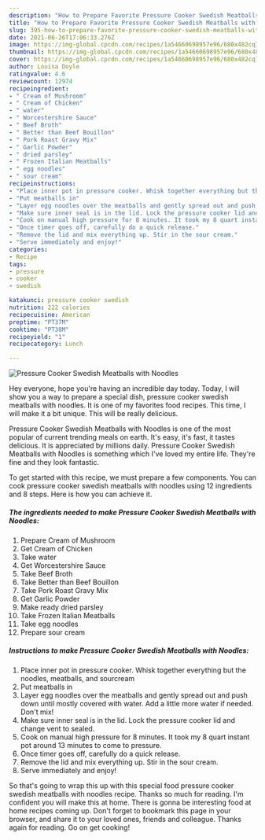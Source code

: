 ```yaml
---
description: "How to Prepare Favorite Pressure Cooker Swedish Meatballs with Noodles"
title: "How to Prepare Favorite Pressure Cooker Swedish Meatballs with Noodles"
slug: 395-how-to-prepare-favorite-pressure-cooker-swedish-meatballs-with-noodles
date: 2021-06-26T17:06:33.276Z
image: https://img-global.cpcdn.com/recipes/1a54660698957e96/680x482cq70/pressure-cooker-swedish-meatballs-with-noodles-recipe-main-photo.jpg
thumbnail: https://img-global.cpcdn.com/recipes/1a54660698957e96/680x482cq70/pressure-cooker-swedish-meatballs-with-noodles-recipe-main-photo.jpg
cover: https://img-global.cpcdn.com/recipes/1a54660698957e96/680x482cq70/pressure-cooker-swedish-meatballs-with-noodles-recipe-main-photo.jpg
author: Louisa Doyle
ratingvalue: 4.6
reviewcount: 12974
recipeingredient:
- " Cream of Mushroom"
- " Cream of Chicken"
- " water"
- " Worcestershire Sauce"
- " Beef Broth"
- " Better than Beef Bouillon"
- " Pork Roast Gravy Mix"
- " Garlic Powder"
- " dried parsley"
- " Frozen Italian Meatballs"
- " egg noodles"
- " sour cream"
recipeinstructions:
- "Place inner pot in pressure cooker. Whisk together everything but the noodles, meatballs, and sourcream"
- "Put meatballs in"
- "Layer egg noodles over the meatballs and gently spread out and push down until mostly covered with water. Add a little more water if needed. Don&#39;t mix!"
- "Make sure inner seal is in the lid. Lock the pressure cooker lid and change vent to sealed."
- "Cook on manual high pressure for 8 minutes. It took my 8 quart instant pot around 13 minutes to come to pressure."
- "Once timer goes off, carefully do a quick release."
- "Remove the lid and mix everything up. Stir in the sour cream."
- "Serve immediately and enjoy!"
categories:
- Recipe
tags:
- pressure
- cooker
- swedish

katakunci: pressure cooker swedish 
nutrition: 222 calories
recipecuisine: American
preptime: "PT37M"
cooktime: "PT38M"
recipeyield: "1"
recipecategory: Lunch

---
```



![Pressure Cooker Swedish Meatballs with Noodles](https://img-global.cpcdn.com/recipes/1a54660698957e96/680x482cq70/pressure-cooker-swedish-meatballs-with-noodles-recipe-main-photo.jpg)

Hey everyone, hope you're having an incredible day today. Today, I will show you a way to prepare a special dish, pressure cooker swedish meatballs with noodles. It is one of my favorites food recipes. This time, I will make it a bit unique. This will be really delicious.



Pressure Cooker Swedish Meatballs with Noodles is one of the most popular of current trending meals on earth. It's easy, it's fast, it tastes delicious. It is appreciated by millions daily. Pressure Cooker Swedish Meatballs with Noodles is something which I've loved my entire life. They're fine and they look fantastic.


To get started with this recipe, we must prepare a few components. You can cook pressure cooker swedish meatballs with noodles using 12 ingredients and 8 steps. Here is how you can achieve it.

<!--inarticleads1-->

##### The ingredients needed to make Pressure Cooker Swedish Meatballs with Noodles:

1. Prepare  Cream of Mushroom
1. Get  Cream of Chicken
1. Take  water
1. Get  Worcestershire Sauce
1. Take  Beef Broth
1. Take  Better than Beef Bouillon
1. Take  Pork Roast Gravy Mix
1. Get  Garlic Powder
1. Make ready  dried parsley
1. Take  Frozen Italian Meatballs
1. Take  egg noodles
1. Prepare  sour cream




<!--inarticleads2-->

##### Instructions to make Pressure Cooker Swedish Meatballs with Noodles:

1. Place inner pot in pressure cooker. Whisk together everything but the noodles, meatballs, and sourcream
1. Put meatballs in
1. Layer egg noodles over the meatballs and gently spread out and push down until mostly covered with water. Add a little more water if needed. Don&#39;t mix!
1. Make sure inner seal is in the lid. Lock the pressure cooker lid and change vent to sealed.
1. Cook on manual high pressure for 8 minutes. It took my 8 quart instant pot around 13 minutes to come to pressure.
1. Once timer goes off, carefully do a quick release.
1. Remove the lid and mix everything up. Stir in the sour cream.
1. Serve immediately and enjoy!




So that's going to wrap this up with this special food pressure cooker swedish meatballs with noodles recipe. Thanks so much for reading. I'm confident you will make this at home. There is gonna be interesting food at home recipes coming up. Don't forget to bookmark this page in your browser, and share it to your loved ones, friends and colleague. Thanks again for reading. Go on get cooking!
